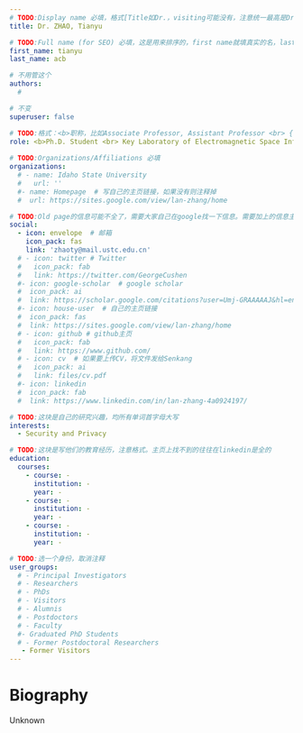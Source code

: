 ```yaml
---
# TODO:Display name 必填，格式[Title如Dr.，visiting可能没有，注意统一最高是Dr. 而不是Prof.] [全大写的Last name][, ][首字母大写的Last name]
title: Dr. ZHAO, Tianyu

# TODO:Full name (for SEO) 必填，这是用来排序的，first name就填真实的名，last_name一定按照excel填写
first_name: tianyu
last_name: acb

# 不用管这个
authors:
  # 

# 不变
superuser: false

# TODO:格式：<b>职称，比如Associate Professor, Assistant Professor <br> {工作单位}, {工作国家:China、USA等}</b>
role: <b>Ph.D. Student <br> Key Laboratory of Electromagnetic Space Information, <br>University of Science and Technology of China, China</b>
 
# TODO:Organizations/Affiliations 必填
organizations:
  # - name: Idaho State University 
  #   url: ''
  #- name: Homepage  # 写自己的主页链接，如果没有则注释掉
  #  url: https://sites.google.com/view/lan-zhang/home

# TODO:Old page的信息可能不全了，需要大家自己在google找一下信息。需要加上的信息主要包含email、google scholar、个人主页、linkedin
social:
  - icon: envelope  # 邮箱
    icon_pack: fas
    link: 'zhaoty@mail.ustc.edu.cn'
  # - icon: twitter # Twitter
  #   icon_pack: fab  
  #   link: https://twitter.com/GeorgeCushen
  #- icon: google-scholar  # google scholar
  #  icon_pack: ai
  #  link: https://scholar.google.com/citations?user=Umj-GRAAAAAJ&hl=en
  #- icon: house-user  # 自己的主页链接
  #  icon_pack: fas
  #  link: https://sites.google.com/view/lan-zhang/home
  # - icon: github # github主页
  #   icon_pack: fab   
  #   link: https://www.github.com/
  # - icon: cv  # 如果要上传CV，将文件发给Senkang
  #   icon_pack: ai
  #   link: files/cv.pdf
  #- icon: linkedin 
  #  icon_pack: fab
  #  link: https://www.linkedin.com/in/lan-zhang-4a0924197/

# TODO:这块是自己的研究兴趣，均所有单词首字母大写
interests:
  - Security and Privacy

# TODO:这块是写他们的教育经历，注意格式。主页上找不到的往往在linkedin是全的
education:
  courses:
    - course: -
      institution: -
      year: -
    - course: -
      institution: -
      year: -
    - course: -
      institution: -
      year: -

# TODO:选一个身份，取消注释
user_groups:
  # - Principal Investigators
  # - Researchers
  # - PhDs
  # - Visitors
  # - Alumnis
  # - Postdoctors
  # - Faculty
  #- Graduated PhD Students
  # - Former Postdoctoral Researchers
   - Former Visitors
---
```

<!-- TODO:写自己的Biography -->
# Biography
<!-- 这部分不要写他们的PhD招生信息，直接复制他们主页的个人简介。实在没有，在excel备注一下{个人资料缺失}再提交给我 -->
<!-- <p style="text-align:justify">  -->
Unknown